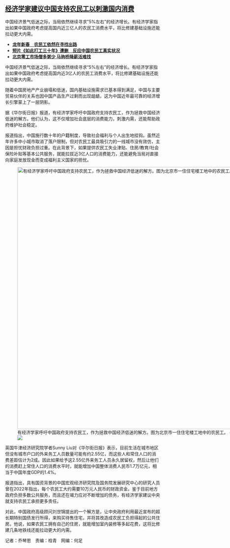 <!--1711567200000-->
[经济学家建议中国支持农民工以刺激国内消费](https://www.rfa.org/mandarin/yataibaodao/shehui/lu2-03272024125858.html)
------

<p>中国经济景气低迷之际，当局依然继续寻求"5%左右"的经济增长。有经济学家指出如果中国政府考虑提高国内近三亿人的农民工消费水平，将比修建基础设施还能拉动更大内需。</p><ul><li><strong><a class="state-published" href="https://www.rfa.org/mandarin/yataibaodao/shehui/wy-02132024120608.html">龙年新春　农民工依然在寻找出路</a></strong></li><li><strong><a href="https://www.rfa.org/mandarin/Xinwen/8-01092024154022.html">短片《如此打工三十年》遭删　反应中国农民工真实状况</a></strong></li><li><strong><a class="state-published" href="https://www.rfa.org/mandarin/yataibaodao/jingmao/hcm3-07072023102236.html">北京零工市场僧多粥少 马驹桥降薪活难找</a></strong></li></ul><p>中国经济景气低迷之际，当局依然继续寻求“5%左右”的经济增长。有经济学家指出如果中国政府考虑提高国内近3亿人的农民工消费水平，将比修建基础设施还能拉动更大内需。</p><p>随着中国房地产产业崩塌和低迷，国内基础设施需求已基本得到满足，中国与主要贸易伙伴的关系也因中国产品生产过剩而出现龃龉，这为中国近年最可靠的经济增长引擎蒙上了一层阴影。</p><p>据《华尔街日报》报道，有经济学家呼吁中国政府支持农民工，作为拯救中国经济低迷的解方。他们认为，这不仅增加社会底层的消费能力，刺激内需，还能帮助政府维护社会稳定。</p><p>报道指出，中国施行数十年的户籍制度，导致社会福利与个人出生地挂钩。虽然近年许多中小城市取消了落户限制，但对农民工最具吸引力的一线城市没有效仿，主因是担忧财政负担过重。在此背景下，如果提供农民工失业津贴、住房/教育/社会保险补贴等基本公共服务，就能拉拔近3亿人口的消费能力，还能避免当局对直接向家庭发放现金而变成福利主义国家的担忧。</p><p><figure class="image-richtext image-inline captioned" style="width:1280px;"><img alt="有经济学家呼吁中国政府支持农民工，作为拯救中国经济低迷的解方。图为北京市一住住宅楼工地中的农民工。 (法新社资料图片)" height="853" src="https://www.rfa.org/mandarin/yataibaodao/shehui/lu2-03272024125858.html/000_32gg9yv-1.jpg/@@images/e92b38c7-af39-472f-83d4-b0d4139d646d.jpeg" title="000_32GG9YV (1).jpg" width="1280"/><figcaption class="image-caption">有经济学家呼吁中国政府支持农民工，作为拯救中国经济低迷的解方。图为北京市一住住宅楼工地中的农民工。 (法新社资料图片)</figcaption><small></small><div id="zoomattribute"><a data-caption="有经济学家呼吁中国政府支持农民工，作为拯救中国经济低迷的解方。图为北京市一住住宅楼工地中的农民工。 (法新社资料图片)" data-fancybox="" href="https://www.rfa.org/mandarin/yataibaodao/shehui/lu2-03272024125858.html/000_32gg9yv-1.jpg" id="single_image" title="有经济学家呼吁中国政府支持农民工，作为拯救中国经济低迷的解方。图为北京市一住住宅楼工地中的农民工。 (法新社资料图片)"><img src="/++plone++rfa-resources/img/icon-zoom.png"/></a></div></figure></p><p>英国牛津经济研究院学者Sunny Liu对《华尔街日报》表示，目前生活在城市地区但没有城市户口的外来务工人员数量可能有约2.55亿，而这些人和常住人口的消费差距估计为2成。因此如果给予这2.55亿外来务工人员永久居留权，然后让他们的消费赶上常住人口的消费水平时，就能增加中国整体消费人民币1.7万亿元，相当于中国年度GDP的1.4%。</p><p>报道指出，具有国资背景的中国宏观经济研究院及国务院发展研究中心的研究人员曾在2022年指出，每个农民工大约需要10万元人民币的财政资金。鉴于目前地方政府负担多数公共服务，而且还在竭力应对不断增加的债务，有经济学家建议中央就支持农民工承担更多责任。</p><p>对此，中国政府高级顾问刘世锦提出的一个解方是，让中央政府利用最近宣布的超长期特别国债发行所得，来购买待售住宅，并将其改造成农民工负担得起的公共住房。他说，如果农民工拥有自己的住房，就能增加室内装修等多起花费，这将比修建几条地铁线还能拉动更大的内需。</p><p>记者：乔琴恩　责编：梒青　网编：何足</p>
